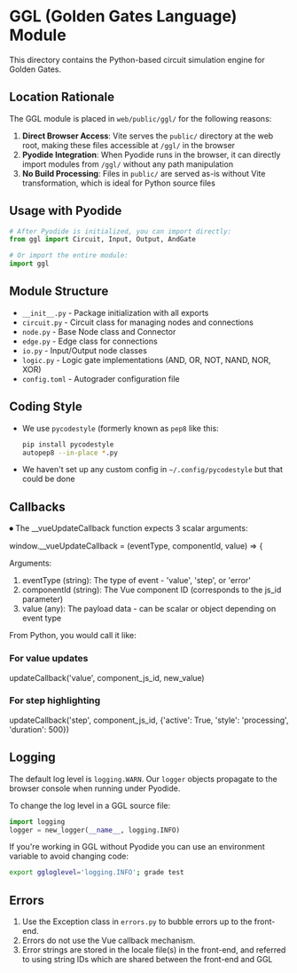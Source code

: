 # GGL (Golden Gates Language) Module

This directory contains the Python-based circuit simulation engine for Golden Gates.

## Location Rationale

The GGL module is placed in `web/public/ggl/` for the following reasons:

1. **Direct Browser Access**: Vite serves the `public/` directory at the web root, making these files accessible at `/ggl/` in the browser
2. **Pyodide Integration**: When Pyodide runs in the browser, it can directly import modules from `/ggl/` without any path manipulation
3. **No Build Processing**: Files in `public/` are served as-is without Vite transformation, which is ideal for Python source files

## Usage with Pyodide

```python
# After Pyodide is initialized, you can import directly:
from ggl import Circuit, Input, Output, AndGate

# Or import the entire module:
import ggl
```

## Module Structure

- `__init__.py` - Package initialization with all exports
- `circuit.py` - Circuit class for managing nodes and connections
- `node.py` - Base Node class and Connector
- `edge.py` - Edge class for connections
- `io.py` - Input/Output node classes
- `logic.py` - Logic gate implementations (AND, OR, NOT, NAND, NOR, XOR)
- `config.toml` - Autograder configuration file

## Coding Style

- We use `pycodestyle` (formerly known as `pep8` like this:
    ```sh
    pip install pycodestyle
    autopep8 --in-place *.py
    ```
- We haven't set up any custom config in `~/.config/pycodestyle` but that could be done

## Callbacks

⏺ The __vueUpdateCallback function expects 3 scalar arguments:

  window.__vueUpdateCallback = (eventType, componentId, value) => {

  Arguments:

  1. eventType (string): The type of event - 'value', 'step', or 'error'
  2. componentId (string): The Vue component ID (corresponds to the js_id parameter)
  3. value (any): The payload data - can be scalar or object depending on event type

  From Python, you would call it like:

  ### For value updates
  updateCallback('value', component_js_id, new_value)

  ### For step highlighting
  updateCallback('step', component_js_id, {'active': True, 'style': 'processing', 'duration':
  500})


## Logging

The default log level is `logging.WARN`. Our `logger` objects propagate to the browser console when running under Pyodide.

To change the log level in a GGL source file:

```python
import logging
logger = new_logger(__name__, logging.INFO)
```

If you're working in GGL without Pyodide you can use an environment variable to avoid changing code:

```sh
export ggloglevel='logging.INFO'; grade test
```

## Errors

1. Use the Exception class in `errors.py` to bubble errors up to the front-end. 
1. Errors do not use the Vue callback mechanism. 
1. Error strings are stored in the locale file(s) in the front-end, and referred to using string IDs which are shared between the front-end and GGL